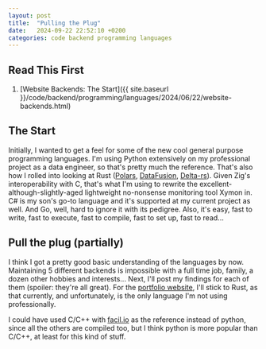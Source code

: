 ```yaml
---
layout: post
title:  "Pulling the Plug"
date:   2024-09-22 22:52:10 +0200
categories: code backend programming languages
---
```


## Read This First
1. [Website Backends: The Start]({{ site.baseurl }}/code/backend/programming/languages/2024/06/22/website-backends.html)

## The Start
Initially, I wanted to get a feel for some of the new cool general purpose programming languages.  I'm using Python extensively on my professional project as a data engineer, so that's pretty much the reference.  That's also how I rolled into looking at Rust ([Polars](https://pola.rs/), [DataFusion](https://datafusion.apache.org/), [Delta-rs](https://delta-io.github.io/delta-rs/)).  Given Zig's interoperability with C, that's what I'm using to rewrite the excellent-although-slightly-aged lightweight no-nonsense monitoring tool Xymon in.  C# is my son's go-to language and it's supported at my current project as well. And Go, well, hard to ignore it with its pedigree.  Also, it's easy, fast to write, fast to execute, fast to compile, fast to set up, fast to read... 

## Pull the plug (partially)

I think I got a pretty good basic understanding of the languages by now.  Maintaining 5 different backends is impossible with a full time job, family, a dozen other hobbies and interests...
Next, I'll post my findings for each of them (spoiler: they're all great).  For the [portfolio website](https://flexworks.eu), I'll stick to Rust, as that currently, and unfortunately, is the only language I'm not using professionally.

I could have used C/C++ with [facil.io](https://facil.io/) as the reference instead of python, since all the others are compiled too, but I think python is more popular than C/C++, at least for this kind of stuff.  




